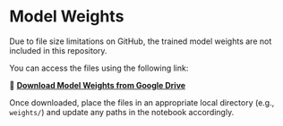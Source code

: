 # Model Weights

Due to file size limitations on GitHub, the trained model weights are not included in this repository.

You can access the files using the following link:

🔗 **[Download Model Weights from Google Drive](https://drive.google.com/drive/folders/1ft0MZjOxWG8Zt0EUBRrK0qGptZHh7rTS?usp=drive_link)**

Once downloaded, place the files in an appropriate local directory (e.g., `weights/`) and update any paths in the notebook accordingly.
